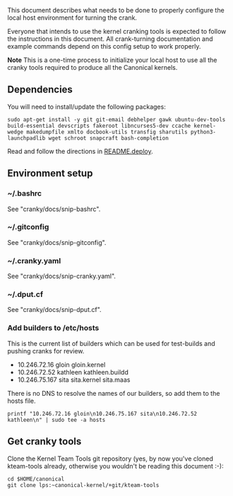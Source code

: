 This document describes what needs to be done to properly configure the local
host environment for turning the crank.

Everyone that intends to use the kernel cranking tools is expected to follow
the instructions in this document. All crank-turning documentation and example
commands depend on this config setup to work properly.

**Note** This is a one-time process to initialize your local host to use all
the cranky tools required to produce all the Canonical kernels.

## Dependencies

You will need to install/update the following packages:
```
sudo apt-get install -y git git-email debhelper gawk ubuntu-dev-tools build-essential devscripts fakeroot libncurses5-dev ccache kernel-wedge makedumpfile xmlto docbook-utils transfig sharutils python3-launchpadlib wget schroot snapcraft bash-completion
```

Read and follow the directions in [README.deploy](../../README.deploy).

## Environment setup

### ~/.bashrc

See "cranky/docs/snip-bashrc".

### ~/.gitconfig

See "cranky/docs/snip-gitconfig".

### ~/.cranky.yaml

See "cranky/docs/snip-cranky.yaml".

### ~/.dput.cf

See "cranky/docs/snip-dput.cf".

### Add builders to /etc/hosts

This is the current list of builders which can be used for test-builds and
pushing cranks for review.

* 10.246.72.16  gloin       gloin.kernel
* 10.246.72.52  kathleen    kathleen.buildd
* 10.246.75.167 sita        sita.kernel sita.maas

There is no DNS to resolve the names of our builders, so add them to the hosts file.

```
printf "10.246.72.16 gloin\n10.246.75.167 sita\n10.246.72.52 kathleen\n" | sudo tee -a hosts
```

## Get cranky tools

Clone the Kernel Team Tools git repository (yes, by now you've cloned
kteam-tools already, otherwise you wouldn't be reading this document :-):
```
cd $HOME/canonical
git clone lps:~canonical-kernel/+git/kteam-tools
```
